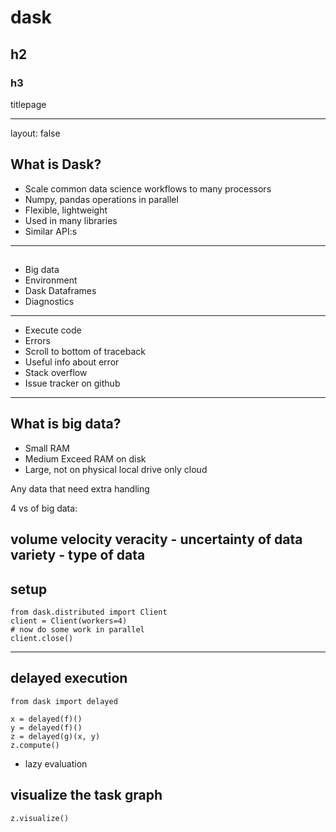 # dask

## h2

### h3

titlepage

---

layout: false

## What is Dask?

- Scale common data science workflows to many processors
- Numpy, pandas operations in parallel
- Flexible, lightweight
- Used in many libraries
- Similar API:s

---

##  

* Big data
* Environment
* Dask Dataframes
* Diagnostics

---

* Execute code
* Errors
* Scroll to bottom of traceback
* Useful info about error
* Stack overflow
* Issue tracker on github

---

## What is big data?
* Small RAM
* Medium Exceed RAM on disk
* Large, not on physical local drive only cloud

Any data that need extra handling

4 vs of big data:

volume
velocity
veracity - uncertainty of data
variety - type of data
---

## setup

~~~
from dask.distributed import Client
client = Client(workers=4)
# now do some work in parallel
client.close()
~~~

---

## delayed execution

~~~
from dask import delayed

x = delayed(f)()
y = delayed(f)()
z = delayed(g)(x, y)
z.compute()

~~~

* lazy evaluation

## visualize the task graph

~~~
z.visualize()
~~~

  
